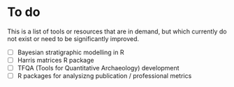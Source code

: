 # To do
This is a list of tools or resources that are in demand, but which currently do not exist or need to be significantly improved.

- [ ] Bayesian stratigraphic modelling in R
- [ ] Harris matrices R package
- [ ] TFQA (Tools for Quantitative Archaeology) development
- [ ] R packages for analysizng publication / professional metrics